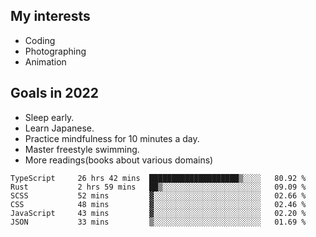 ## My interests

- Coding
- Photographing
- Animation

## Goals in 2022

- Sleep early.
- Learn Japanese.
- Practice mindfulness for 10 minutes a day.
- Master freestyle swimming.
- More readings(books about various domains)

<!--START_SECTION:waka-->

```text
TypeScript     26 hrs 42 mins  ████████████████████▒░░░░   80.92 %
Rust           2 hrs 59 mins   ██▒░░░░░░░░░░░░░░░░░░░░░░   09.09 %
SCSS           52 mins         ▓░░░░░░░░░░░░░░░░░░░░░░░░   02.66 %
CSS            48 mins         ▓░░░░░░░░░░░░░░░░░░░░░░░░   02.46 %
JavaScript     43 mins         ▓░░░░░░░░░░░░░░░░░░░░░░░░   02.20 %
JSON           33 mins         ▒░░░░░░░░░░░░░░░░░░░░░░░░   01.69 %
```

<!--END_SECTION:waka-->
